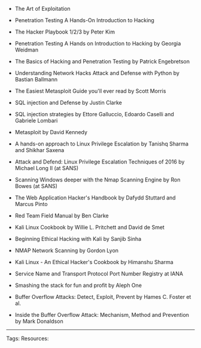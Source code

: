 -   The Art of Exploitation
    
-  Penetration Testing A Hands-On Introduction to Hacking

- The Hacker Playbook 1/2/3 by Peter Kim
    
-   Penetration Testing A Hands on Introduction to Hacking by Georgia Weidman
    
-   The Basics of Hacking and Penetration Testing by Patrick Engebretson
    
-   Understanding Network Hacks Attack and Defense with Python by Bastian Ballmann
    
-   The Easiest Metasploit Guide you'll ever read by Scott Morris
    
-   SQL injection and Defense by Justin Clarke
    
-   SQL injection strategies by Ettore Galluccio, Edoardo Caselli and Gabriele Lombari
    
-   Metasploit by David Kennedy
    
-   A hands-on approach to Linux Privilege Escalation by Tanishq Sharma and Shikhar Saxena
    
-   Attack and Defend: Linux Privilege Escalation Techniques of 2016 by Michael Long II (at SANS)
    
-   Scanning Windows deeper with the Nmap Scanning Engine by Ron Bowes (at SANS)
    
-   The Web Application Hacker's Handbook by Dafydd Stuttard and Marcus Pinto
    
-   Red Team Field Manual by Ben Clarke
    
-   Kali Linux Cookbook by Willie L. Pritchett and David de Smet
    
-   Beginning Ethical Hacking with Kali by Sanjib Sinha
    
-   NMAP Network Scanning by Gordon Lyon
    
-   Kali Linux - An Ethical Hacker's Cookbook by Himanshu Sharma
    
-   Service Name and Transport Protocol Port Number Registry at IANA
    
-   Smashing the stack for fun and profit by Aleph One
    
-   Buffer Overflow Attacks: Detect, Exploit, Prevent by Hames C. Foster et al.
    
-   Inside the Buffer Overflow Attack: Mechanism, Method and Prevention by Mark Donaldson

---
Tags:
Resources:


